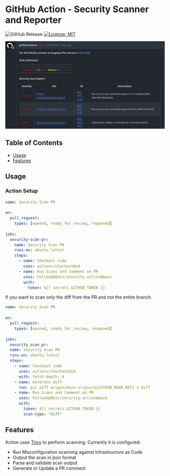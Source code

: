 # GitHub Action - Security Scanner and Reporter

![GitHub Release](https://img.shields.io/github/v/release/followupboss/security-action)
[![License: MIT](https://img.shields.io/badge/License-MIT-yellow.svg)](https://opensource.org/licenses/MIT)

![](docs/images/example.png)

## Table of Contents

- [Usage](#usage)
- [Features](#features)

## Usage

### Action Setup

```yaml
name: Security Scan PR

on: 
  pull_request:
    types: [opened, ready_for_review, reopened]

jobs:
  security-scan-pr:
    name: Security Scan PR
    runs-on: ubuntu-latest
    steps:
      - name: Checkout code
        uses: actions/checkout@v4
      - name: Run Scans and Comment on PR
        uses: FollowUpBoss/security-action@main
        with:
          token: ${{ secrets.GITHUB_TOKEN }}
```

If you want to scan only the diff from the PR and not the entire branch

```yaml
name: Security Scan PR

on:
  pull_request:
    types: [opened, ready_for_review, reopened]

jobs:
  security_scan_pr:
  name: Security Scan PR
  runs-on: ubuntu-latest
  steps:
    - name: Checkout code
      uses: actions/checkout@v4
      with: fetch-depth: 0
    - name: Generate diff
      run: git diff origin/main origin/${GITHUB_HEAD_REF} > diff
    - name: Run Scans and Comment on PR
      uses: FollowUpBoss/security-action@main
      with:
        token: ${{ secrets.GITHUB_TOKEN }}
        scan-type: "diff"
```

## Features
Action uses [Trivy](https://trivy.dev) to perform scanning. Currently it is configured:
- Run Misconfiguration scanning against Infrastructure as Code
- Output the scan in json format
- Parse and validate scan output
- Generate or Update a PR comment
